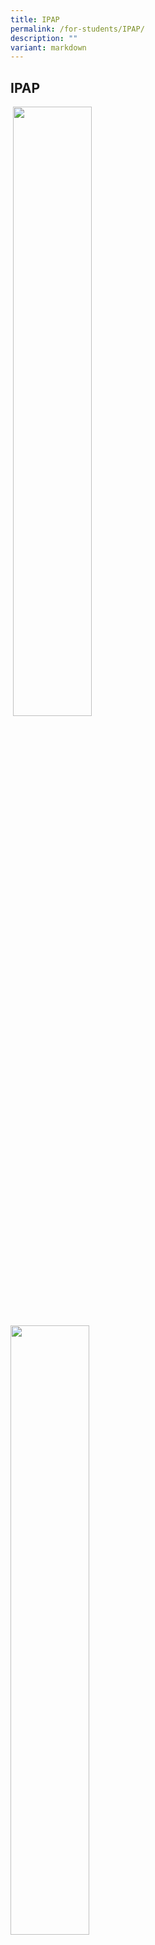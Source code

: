 ```yaml
---
title: IPAP
permalink: /for-students/IPAP/
description: ""
variant: markdown
---
```

## IPAP 


<a href="https://go.gov.sg/uptlc-ipap-reg">
<img alt="" src="/images/Upcoming/IPAP_EDM.png"></a>


<a href="/files/2023_IPAP_Website_Letter_Vetted.pdf">
<img style="width: 50%;" src="/images/More-Info-1024x389.png" alt="" target="_blank"></a>

<br>

<a href="https://go.gov.sg/uptlc-ipap-reg">
<img style="width: 50%;" src="/images/Registration_Form_BVC.png"></a>